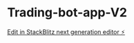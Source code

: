 # Trading-bot-app-V2

[Edit in StackBlitz next generation editor ⚡️](https://stackblitz.com/~/github.com/CRT-AUTO/Trading-bot-app-V2)
